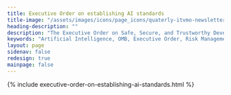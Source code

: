 ```yaml
---
title: Executive Order on establishing AI standards
title-image: "/assets/images/icons/page_icons/quaterly-itvmo-newsletter.svg"
heading-description: ""
description: "The Executive Order on Safe, Secure, and Trustworthy Development and Use of Artificial Intelligence (AI) sets in motion a wave of agency activity across the federal government. This impacts various agencies in specific ways, influencing their approach to AI development, use, and regulation. The Office of Management and Budget (OMB) plays a crucial role in the execution of the Executive Order through its coordinating, standard-setting, and oversight functions, and working with the ITVMO has outlined key components here."
keywords: "Artificial Intelligence, OMB, Executive Order, Risk Management, Oversight, Safe, Secure, Trustworthy"
layout: page
sidenav: false
redesign: true
mainpage: false
---
```

{% include executive-order-on-establishing-ai-standards.html %}